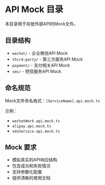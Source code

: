 # API Mock 目录

本目录用于存放外部API的Mock文件。

## 目录结构

- `wechat/` - 企业微信API Mock
- `third-party/` - 第三方服务API Mock
- `payment/` - 支付相关API Mock
- `sms/` - 短信服务API Mock

## 命名规范

Mock文件命名格式：`[ServiceName].api.mock.ts`

示例：
- `wechatWork.api.mock.ts`
- `alipay.api.mock.ts`
- `smsService.api.mock.ts`

## Mock 要求

- 模拟真实的API响应结构
- 包含成功和失败情况
- 支持参数化配置
- 提供清晰的使用文档

